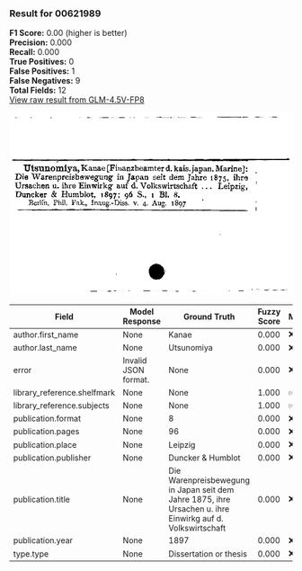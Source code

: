### Result for 00621989
**F1 Score:** 0.00 (higher is better)<br>**Precision:** 0.000<br>**Recall:** 0.000<br>**True Positives:** 0<br>**False Positives:** 1<br>**False Negatives:** 9<br>**Total Fields:** 12<br>[View raw result from GLM-4.5V-FP8](https://github.com/RISE-UNIBAS/humanities_data_benchmark/blob/main/results/2025-10-17/T0242/request_T0242_00621989.json)

<img src="https://github.com/RISE-UNIBAS/humanities_data_benchmark/blob/main/benchmarks/zettelkatalog/images/00621989.jpg?raw=true" alt="00621989" width="600px">

| Field | Model Response | Ground Truth | Fuzzy Score | Match |
|-------|----------------|--------------|-------------|-------|
| author.first_name | None | Kanae | 0.000 | ❌ |
| author.last_name | None | Utsunomiya | 0.000 | ❌ |
| error | Invalid JSON format. | None | 0.000 | ❌ |
| library_reference.shelfmark | None | None | 1.000 | ✅ |
| library_reference.subjects | None | None | 1.000 | ✅ |
| publication.format | None | 8 | 0.000 | ❌ |
| publication.pages | None | 96 | 0.000 | ❌ |
| publication.place | None | Leipzig | 0.000 | ❌ |
| publication.publisher | None | Duncker & Humblot | 0.000 | ❌ |
| publication.title | None | Die Warenpreisbewegung in Japan seit dem Jahre 1875, ihre Ursachen u. ihre Einwirkg auf d. Volkswirtschaft | 0.000 | ❌ |
| publication.year | None | 1897 | 0.000 | ❌ |
| type.type | None | Dissertation or thesis | 0.000 | ❌ |

